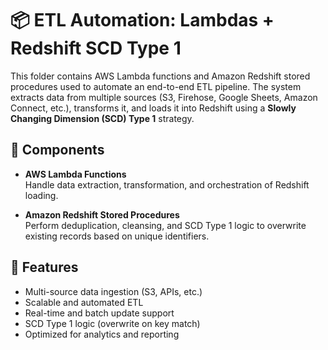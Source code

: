 # 📦 ETL Automation: Lambdas + Redshift SCD Type 1

This folder contains AWS Lambda functions and Amazon Redshift stored procedures used to automate an end-to-end ETL pipeline. The system extracts data from multiple sources (S3, Firehose, Google Sheets, Amazon Connect, etc.), transforms it, and loads it into Redshift using a **Slowly Changing Dimension (SCD) Type 1** strategy.

## 🔧 Components

- **AWS Lambda Functions**  
  Handle data extraction, transformation, and orchestration of Redshift loading.
  
- **Amazon Redshift Stored Procedures**  
  Perform deduplication, cleansing, and SCD Type 1 logic to overwrite existing records based on unique identifiers.

## 🚀 Features

- Multi-source data ingestion (S3, APIs, etc.)
- Scalable and automated ETL
- Real-time and batch update support
- SCD Type 1 logic (overwrite on key match)
- Optimized for analytics and reporting



